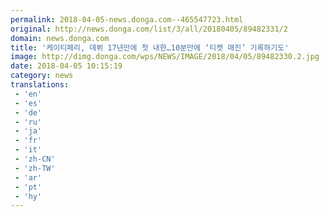 ```yaml
---
permalink: 2018-04-05-news.donga.com--465547723.html
original: http://news.donga.com/list/3/all/20180405/89482331/2
domain: news.donga.com
title: '케이티페리, 데뷔 17년만에 첫 내한…10분만에 ‘티켓 매진’ 기록하기도'
image: http://dimg.donga.com/wps/NEWS/IMAGE/2018/04/05/89482330.2.jpg
date: 2018-04-05 10:15:19
category: news
translations: 
 - 'en'
 - 'es'
 - 'de'
 - 'ru'
 - 'ja'
 - 'fr'
 - 'it'
 - 'zh-CN'
 - 'zh-TW'
 - 'ar'
 - 'pt'
 - 'hy'
---
```


